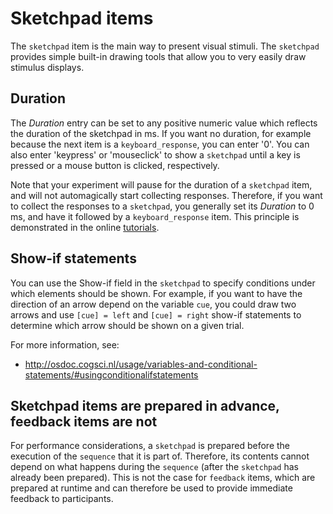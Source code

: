 # Sketchpad items

The `sketchpad` item is the main way to present visual stimuli. The `sketchpad` provides simple built-in drawing tools that allow you to very easily draw stimulus displays.

## Duration

The *Duration* entry can be set to any positive numeric value which reflects the duration of the sketchpad in ms. If you want no duration, for example because the next item is a `keyboard_response`, you can enter '0'. You can also enter 'keypress' or 'mouseclick' to show a `sketchpad` until a key is pressed or a mouse button is clicked, respectively.

Note that your experiment will pause for the duration of a `sketchpad` item, and will not automagically start collecting responses. Therefore, if you want to collect the responses to a `sketchpad`, you generally set its *Duration* to 0 ms, and have it followed by a `keyboard_response` item. This principle is demonstrated in the online [tutorials].

## Show-if statements

You can use the Show-if field in the `sketchpad` to specify conditions under which elements should be shown. For example, if you want to have the direction of an arrow depend on the variable `cue`, you could draw two arrows and use `[cue] = left` and `[cue] = right` show-if statements to determine which arrow should be shown on a given trial.

For more information, see:
	
- <http://osdoc.cogsci.nl/usage/variables-and-conditional-statements/#usingconditionalifstatements>

## Sketchpad items are prepared in advance, feedback items are not

For performance considerations, a `sketchpad` is prepared before the execution of the `sequence` that it is part of. Therefore, its contents cannot depend on what happens during the `sequence` (after the `sketchpad` has already been prepared). This is not the case for `feedback` items, which are prepared at runtime and can therefore be used to provide immediate feedback to participants.

[tutorials]: http://osdoc.cogsci.nl/tutorials/
